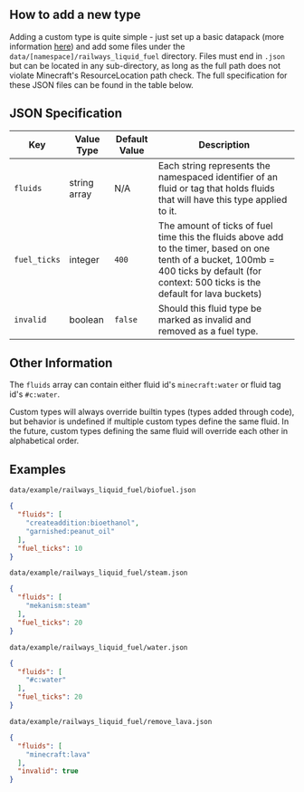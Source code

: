 ## How to add a new type
Adding a custom type is quite simple - just set up a basic datapack (more information [here](https://minecraft.wiki/w/Data_pack)) and add some files under the `data/[namespace]/railways_liquid_fuel` directory. Files must end in `.json` but can be located in any sub-directory, as long as the full path does not violate Minecraft's ResourceLocation path check. The full specification for these JSON files can be found in the table below.

## JSON Specification

| Key           | Value Type   | Default Value | Description                                                                                                                                                                                  |
|---------------|--------------|---------------|----------------------------------------------------------------------------------------------------------------------------------------------------------------------------------------------|
| `fluids`      | string array | N/A           | Each string represents the namespaced identifier of an fluid or tag that holds fluids that will have this type applied to it.                                                                |     
| `fuel_ticks`  | integer      | `400`           | The amount of ticks of fuel time this the fluids above add to the timer, based on one tenth of a bucket, 100mb = 400 ticks by default (for context: 500 ticks is the default for lava buckets) |
| `invalid` | boolean      | `false`       | Should this fluid type be marked as invalid and removed as a fuel type.                                                                                                                      |

## Other Information
The `fluids` array can contain either fluid id's `minecraft:water` or fluid tag id's `#c:water`.

Custom types will always override builtin types (types added through code),
but behavior is undefined if multiple custom types define the same fluid.
In the future, custom types defining the same fluid will override each other in alphabetical order.

## Examples

`data/example/railways_liquid_fuel/biofuel.json`
```json
{
  "fluids": [
    "createaddition:bioethanol",
    "garnished:peanut_oil"
  ],
  "fuel_ticks": 10
}
```

`data/example/railways_liquid_fuel/steam.json`
```json
{
  "fluids": [
    "mekanism:steam"
  ],
  "fuel_ticks": 20
}
```

`data/example/railways_liquid_fuel/water.json`
```json
{
  "fluids": [
    "#c:water"
  ],
  "fuel_ticks": 20
}
```

`data/example/railways_liquid_fuel/remove_lava.json`
```json
{
  "fluids": [
    "minecraft:lava"
  ],
  "invalid": true
}
```